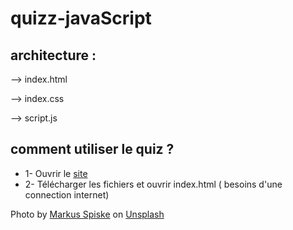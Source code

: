 # quizz-javaScript

## architecture : 

--> index.html 

--> index.css

--> script.js

## comment utiliser le quiz ?

* 1- Ouvrir le [site](https://yannis-mlgrn.github.io/quizz-javaScript/)
* 2- Télécharger les fichiers et ouvrir index.html ( besoins d'une connection internet)


Photo by <a href="https://unsplash.com/@markusspiske?utm_source=unsplash&utm_medium=referral&utm_content=creditCopyText">Markus Spiske</a> on <a href="https://unsplash.com/?utm_source=unsplash&utm_medium=referral&utm_content=creditCopyText">Unsplash</a>
  